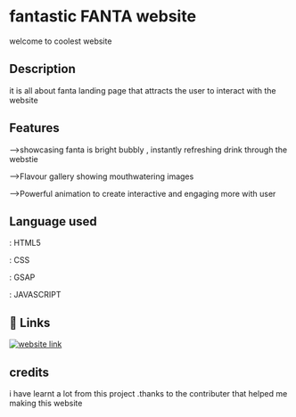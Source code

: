 
# fantastic FANTA website
 welcome to coolest website
 
## Description
it is all about fanta landing page that attracts the user to interact with the website 



## Features
-->showcasing fanta is bright bubbly , instantly refreshing drink through the webstie

-->Flavour gallery showing mouthwatering images

-->Powerful animation to create interactive and engaging more with user



## Language used
 : HTML5

 : CSS

 : GSAP

 : JAVASCRIPT

 
## 🔗 Links
[![website link](https://img.shields.io/badge/webite-link-000?style=for-the-badge&logo=ko-fi&logoColor=white)](https://sukusharma.github.io/fanta-website-landingPage/)

## credits
i have learnt a lot from this project .thanks to the contributer that helped me making this website
